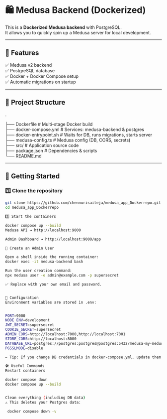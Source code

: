 


# 🛍️ Medusa Backend (Dockerized)

This is a **Dockerized Medusa backend** with PostgreSQL.  
It allows you to quickly spin up a Medusa server for local development.

---

## 📌 Features
✅ Medusa v2 backend  
✅ PostgreSQL database  
✅ Docker + Docker Compose setup  
✅ Automatic migrations on startup  

---

## 📂 Project Structure


.

├── Dockerfile # Multi-stage Docker build           
├── docker-compose.yml # Services: medusa-backend & postgres      
├── docker-entrypoint.sh # Waits for DB, runs migrations, starts server  
├── medusa-config.ts # Medusa config (DB, CORS, secrets)      
├── src/  # Application source code                
├── package.json # Dependencies & scripts       
└── README.md              



---

## 🚀 Getting Started

### 1️⃣ Clone the repository
```bash
git clone https://github.com/chennurisaiteja/medusa_app_Dockerrepo.git
cd medusa_app_Dockerrepo

2️⃣ Start the containers

docker compose up --build
Medusa API → http://localhost:9000

Admin Dashboard → http://localhost:9000/app

👤 Create an Admin User

Open a shell inside the running container:
docker exec -it medusa-backend bash

Run the user creation command:
npx medusa user -e admin@example.com -p supersecret

✅ Replace with your own email and password.


🔧 Configuration
Environment variables are stored in .env:


PORT=9000
NODE_ENV=development
JWT_SECRET=supersecret
COOKIE_SECRET=supersecret
ADMIN_CORS=http://localhost:7000,http://localhost:7001
STORE_CORS=http://localhost:8000
DATABASE_URL=postgres://postgres:postgres@postgres:5432/medusa-my-medusa-store
PGSSLMODE=disable

✏️ Tip: If you change DB credentials in docker-compose.yml, update them here too.

🛠️ Useful Commands
Restart containers

docker compose down
docker compose up --build


Clean everything (including DB data)
⚠️ This deletes your Postgres data:

 docker compose down -v
